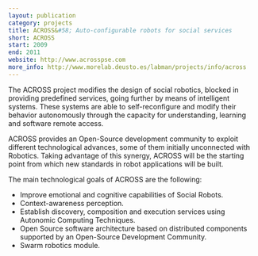 ```yaml
--- 
layout: publication
category: projects
title: ACROSS&#58; Auto-configurable robots for social services
short: ACROSS
start: 2009
end: 2011
website: http://www.acrosspse.com
more_info: http://www.morelab.deusto.es/labman/projects/info/across
--- 
```


The ACROSS project modifies the design of social robotics, blocked in providing predefined services, going further by means of intelligent systems. These systems are able to self-reconfigure and modify their behavior autonomously through the capacity for understanding, learning and software remote access.

ACROSS provides an Open-Source development community to exploit different technological advances, some of them initially unconnected with Robotics. Taking advantage of this synergy, ACROSS will be the starting point from which new standards in robot applications will be built.

The main technological goals of ACROSS are the following:
 * Improve emotional and cognitive capabilities of Social Robots.
 * Context-awareness perception.
 * Establish discovery, composition and execution services using Autonomic Computing Techniques.
 * Open Source software architecture based on distributed components supported by an Open-Source Development Community.
 * Swarm robotics module.